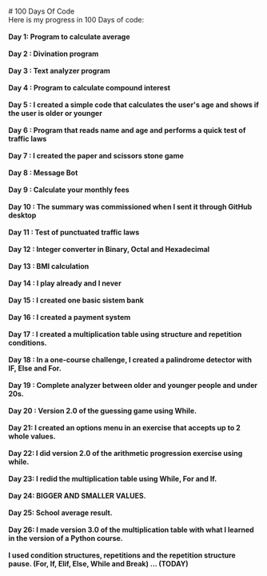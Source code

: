 <br># 100 Days Of Code
<br>Here is my progress in 100 Days of code:</br>
<br><b>Day 1: Program to calculate average</br>
<br>Day 2 : Divination program</br>
<br>Day 3 : Text analyzer program</br>
<br>Day 4 : Program to calculate compound interest</br>
<br>Day 5 : I created a simple code that calculates the user's age and shows if the user is older or younger</br>
<br>Day 6 : Program that reads name and age and performs a quick test of traffic laws</br> 
<br>Day 7 : I created the paper and scissors stone game</br> 
<br>Day 8 : Message Bot</br> 
<br>Day 9 : Calculate your monthly fees</br> 
<br>Day 10 : The summary was commissioned when I sent it through GitHub desktop</br> 
<br>Day 11 : Test of punctuated traffic laws</br> 
<br>Day 12 : Integer converter in Binary, Octal and Hexadecimal </br>
<br> Day 13 : BMI calculation</br>
<br> Day 14 : I play already and I never </br>
<br> Day 15 : I created one basic sistem bank</br>
<br> Day 16 : I created a payment system</br>
<br> Day 17 : I created a multiplication table using structure and repetition conditions.</br>
<br> Day 18 : In a one-course challenge, I created a palindrome detector with IF, Else and For.</br>
<br> Day 19 : Complete analyzer between older and younger people and under 20s.</br>
<br> Day 20 : Version 2.0 of the guessing game using While.</br>
<br> Day 21: I created an options menu in an exercise that accepts up to 2 whole values.</br>
<br> Day 22: I did version 2.0 of the arithmetic progression exercise using while.</br>
<br> Day 23: I redid the multiplication table using While, For and If.</br>
<br> Day 24: BIGGER AND SMALLER VALUES.</br>
<br> Day 25: School average result.</br>
<br> Day 26: I made version 3.0 of the multiplication table with what I learned in the version of a Python course.</br>
<br>I used condition structures, repetitions and the repetition structure pause. (For, If, Elif, Else, While and Break) ... (TODAY)</b></br>
